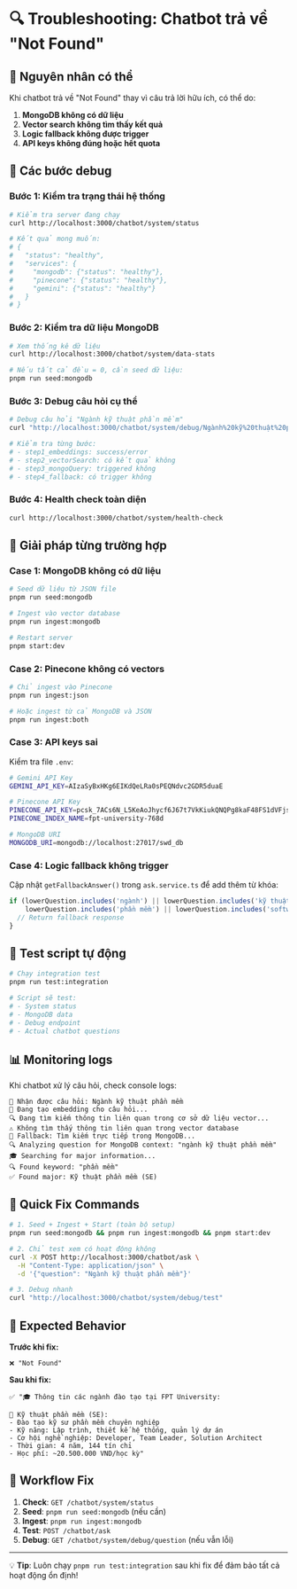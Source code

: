 # 🔍 Troubleshooting: Chatbot trả về "Not Found"

## 🎯 Nguyên nhân có thể

Khi chatbot trả về "Not Found" thay vì câu trả lời hữu ích, có thể do:

1. **MongoDB không có dữ liệu**
2. **Vector search không tìm thấy kết quả**
3. **Logic fallback không được trigger**
4. **API keys không đúng hoặc hết quota**

## 🔧 Các bước debug

### Bước 1: Kiểm tra trạng thái hệ thống

```bash
# Kiểm tra server đang chạy
curl http://localhost:3000/chatbot/system/status

# Kết quả mong muốn:
# {
#   "status": "healthy",
#   "services": {
#     "mongodb": {"status": "healthy"},
#     "pinecone": {"status": "healthy"}, 
#     "gemini": {"status": "healthy"}
#   }
# }
```

### Bước 2: Kiểm tra dữ liệu MongoDB

```bash
# Xem thống kê dữ liệu
curl http://localhost:3000/chatbot/system/data-stats

# Nếu tất cả đều = 0, cần seed dữ liệu:
pnpm run seed:mongodb
```

### Bước 3: Debug câu hỏi cụ thể

```bash
# Debug câu hỏi "Ngành kỹ thuật phần mềm"
curl "http://localhost:3000/chatbot/system/debug/Ngành%20kỹ%20thuật%20phần%20mềm"

# Kiểm tra từng bước:
# - step1_embeddings: success/error
# - step2_vectorSearch: có kết quả không
# - step3_mongoQuery: triggered không
# - step4_fallback: có trigger không
```

### Bước 4: Health check toàn diện

```bash
curl http://localhost:3000/chatbot/system/health-check
```

## 🚀 Giải pháp từng trường hợp

### Case 1: MongoDB không có dữ liệu

```bash
# Seed dữ liệu từ JSON file
pnpm run seed:mongodb

# Ingest vào vector database
pnpm run ingest:mongodb

# Restart server
pnpm start:dev
```

### Case 2: Pinecone không có vectors

```bash
# Chỉ ingest vào Pinecone
pnpm run ingest:json

# Hoặc ingest từ cả MongoDB và JSON
pnpm run ingest:both
```

### Case 3: API keys sai

Kiểm tra file `.env`:
```bash
# Gemini API Key
GEMINI_API_KEY=AIzaSyBxHKg6EIKdQeLRa0sPEQNdvc2GDR5duaE

# Pinecone API Key  
PINECONE_API_KEY=pcsk_7ACs6N_L5KeAoJhycf6J67t7VkKiukQNQPg8kaF48FS1dVFjswwwUMfg25ETYSKJdroLLw
PINECONE_INDEX_NAME=fpt-university-768d

# MongoDB URI
MONGODB_URI=mongodb://localhost:27017/swd_db
```

### Case 4: Logic fallback không trigger

Cập nhật `getFallbackAnswer()` trong `ask.service.ts` để add thêm từ khóa:

```typescript
if (lowerQuestion.includes('ngành') || lowerQuestion.includes('kỹ thuật') || 
    lowerQuestion.includes('phần mềm') || lowerQuestion.includes('software')) {
  // Return fallback response
}
```

## 🧪 Test script tự động

```bash
# Chạy integration test
pnpm run test:integration

# Script sẽ test:
# - System status
# - MongoDB data
# - Debug endpoint
# - Actual chatbot questions
```

## 📊 Monitoring logs

Khi chatbot xử lý câu hỏi, check console logs:

```
🤖 Nhận được câu hỏi: Ngành kỹ thuật phần mềm
📝 Đang tạo embedding cho câu hỏi...
🔍 Đang tìm kiếm thông tin liên quan trong cơ sở dữ liệu vector...
⚠️ Không tìm thấy thông tin liên quan trong vector database
🔄 Fallback: Tìm kiếm trực tiếp trong MongoDB...
🔍 Analyzing question for MongoDB context: "ngành kỹ thuật phần mềm"
🎓 Searching for major information...
🔍 Found keyword: "phần mềm"
✅ Found major: Kỹ thuật phần mềm (SE)
```

## 🎯 Quick Fix Commands

```bash
# 1. Seed + Ingest + Start (toàn bộ setup)
pnpm run seed:mongodb && pnpm run ingest:mongodb && pnpm start:dev

# 2. Chỉ test xem có hoạt động không
curl -X POST http://localhost:3000/chatbot/ask \
  -H "Content-Type: application/json" \
  -d '{"question": "Ngành kỹ thuật phần mềm"}'

# 3. Debug nhanh
curl "http://localhost:3000/chatbot/system/debug/test"
```

## 📝 Expected Behavior

**Trước khi fix:**
```
❌ "Not Found"
```

**Sau khi fix:**
```
✅ "🎓 Thông tin các ngành đào tạo tại FPT University:

🔧 Kỹ thuật phần mềm (SE):
- Đào tạo kỹ sư phần mềm chuyên nghiệp
- Kỹ năng: Lập trình, thiết kế hệ thống, quản lý dự án
- Cơ hội nghề nghiệp: Developer, Team Leader, Solution Architect
- Thời gian: 4 năm, 144 tín chỉ
- Học phí: ~20.500.000 VND/học kỳ"
```

## 🔄 Workflow Fix

1. **Check**: `GET /chatbot/system/status`
2. **Seed**: `pnpm run seed:mongodb` (nếu cần)
3. **Ingest**: `pnpm run ingest:mongodb`
4. **Test**: `POST /chatbot/ask`
5. **Debug**: `GET /chatbot/system/debug/question` (nếu vẫn lỗi)

---

💡 **Tip**: Luôn chạy `pnpm run test:integration` sau khi fix để đảm bảo tất cả hoạt động ổn định! 